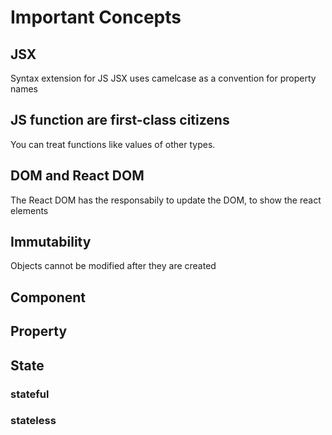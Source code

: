 # Important Concepts

## JSX

Syntax extension for JS
JSX uses camelcase as a convention for property names

## JS function are first-class citizens

You can treat functions like values of other types.

## DOM and React DOM
The React DOM has the responsabily to update the DOM, to show the react elements

## Immutability

Objects cannot be modified after they are created

## Component
## Property

## State
### stateful
### stateless
